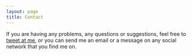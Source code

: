 ```yaml
---
layout: page
title: Contact
---
```


If you are having any problems, any questions or suggestions, feel free to [tweet at me](https://twitter.com/intent/tweet?text=%40m_amarnah), or you can send me an email or a message on any social network that you find me on.
